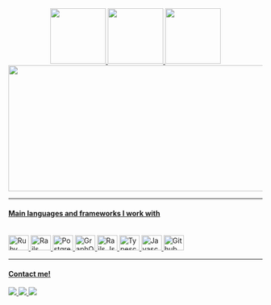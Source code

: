<div align="center">
  <a href="https://github.com/alexandredfilho">
  <img height="110em" src="https://github-readme-stats.vercel.app/api?username=alexandredfilho&theme=tokyonight&show_icons=true&hide_border=true&count_private=true"/>
  <img height="110em" src="https://github-readme-streak-stats.herokuapp.com/?user=alexandredfilho&theme=tokyonight&hide_border=true"/>
  <img height="110em" src="https://github-readme-stats.vercel.app/api/top-langs/?username=alexandredfilho&theme=tokyonight&show_icons=true&hide_border=true&layout=compact"/>
</div>

<div align="center">
  <img height="250em" width="750em" src="https://wakatime.com/share/@c18dd1bb-c1f6-40cc-ba9a-9c431e10f82c/1086cc04-89af-467b-be7c-3e48d4f4d330.svg">
</div>
  
<hr/>

<div>
  <h4>Main languages ​​and frameworks I work with</h4>
</div>

<div style="display: inline_block"><br>
  <img height="30" width="40" alt="Ruby" src="https://cdn.jsdelivr.net/gh/devicons/devicon@latest/icons/ruby/ruby-plain.svg" />
  <img height="30" width="40" alt="Rails" src="https://cdn.jsdelivr.net/gh/devicons/devicon@latest/icons/rails/rails-plain.svg" />
  <img height="30" width="40" alt="Postgres" src="https://cdn.jsdelivr.net/gh/devicons/devicon@latest/icons/postgresql/postgresql-plain.svg" />
  <img height="30" width="40" alt="GraphQL" src="https://cdn.jsdelivr.net/gh/devicons/devicon@latest/icons/graphql/graphql-plain.svg" />
  <img height="30" width="40" alt="Rails Js" src="https://cdn.jsdelivr.net/gh/devicons/devicon@latest/icons/react/react-original.svg" />
  <img height="30" width="40" alt="Typescript" src="https://cdn.jsdelivr.net/gh/devicons/devicon@latest/icons/typescript/typescript-plain.svg" />
  <img height="30" width="40" alt="Javascript" src="https://cdn.jsdelivr.net/gh/devicons/devicon@latest/icons/javascript/javascript-plain.svg" />
  <img height="30" width="40" alt="Github" src="https://cdn.jsdelivr.net/gh/devicons/devicon@latest/icons/github/github-original.svg" />
</div>

<hr/>

<div>
  <h4>Contact me!</h4>
</div>

<div>
  <a href="mailto:alexandre.dfilho@gmail.com" target="_blank"> <img src="https://img.shields.io/badge/Gmail-D14836?style=for-the-badge&logo=gmail&logoColor=white" target="_blank"> </a>
  <a href="https://api.whatsapp.com/send?phone=5511975598115" target="_blank"> <img src="https://img.shields.io/badge/WhatsApp-25D366?style=for-the-badge&logo=whatsapp&logoColor=white" target="_blank"> </a>
  <a href="https://www.linkedin.com/in/alexandre-domingos-filho/" target="_blank"> <img src="https://img.shields.io/badge/LinkedIn-0077B5?style=for-the-badge&logo=linkedin&logoColor=whitelink" target="_blank"> </a>
</div>

<!--START_SECTION:waka-->
<!--END_SECTION:waka-->
